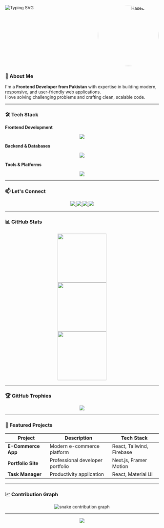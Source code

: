  <img align="left" src="https://readme-typing-svg.demolab.com?font=Fira+Code&size=30&duration=4000&pause=1000&color=5D3FD3&center=true&vCenter=true&width=600&height=80&lines=Hi+%F0%9F%91%8B%2C+I'm+Haseeb+Khan;Frontend+Developer;React+Specialist;UI%2FUX+Enthusiast;Problem+Solver" alt="Typing SVG" />

<div align="right">
  <img height="200" src="https://avatars.githubusercontent.com/u/189465563?v=4" style="border-radius:50%; margin-left:20px;" alt="Haseeb Khan" />
</div>

 <h3>🚀 About Me</h3>  

I'm a **Frontend Developer from Pakistan** with expertise in building modern, responsive, and user-friendly web applications.  
I love solving challenging problems and crafting clean, scalable code.

---

 <h3>🛠 Tech Stack  </h3>

**Frontend Development**  
<div align="center"> 
  <img src="https://skillicons.dev/icons?i=html,css,js,ts,react,next,tailwind,materialui,redux,graphql" /> 
</div>  

**Backend & Databases**  
<div align="center"> 
  <img src="https://skillicons.dev/icons?i=nodejs,express,firebase,mysql,mongodb" /> 
</div>  

**Tools & Platforms**  
<div align="center"> 
  <img src="https://skillicons.dev/icons?i=git,github,vscode,figma,webpack,vite,vercel,netlify" /> 
</div>  

---

<h3>📫 Let's Connect  </h3>

<div align="center">
  <a href="https://www.linkedin.com/in/haseeb-khan-4b9685274/">
    <img src="https://img.shields.io/badge/LinkedIn-0A66C2?style=for-the-badge&logo=linkedin&logoColor=white" />
  </a>
  <a href="mailto:mhaseebkhan536@gmail.com">
    <img src="https://img.shields.io/badge/Gmail-EA4335?style=for-the-badge&logo=gmail&logoColor=white" />
  </a>
  <a href="https://twitter.com/">
    <img src="https://img.shields.io/badge/Twitter-1DA1F2?style=for-the-badge&logo=twitter&logoColor=white" />
  </a>
  <a href="https://your-portfolio-link.com">
    <img src="https://img.shields.io/badge/Portfolio-4285F4?style=for-the-badge&logo=google-chrome&logoColor=white" />
  </a>
</div>

---

<h3>📊 GitHub Stats  <h3/>

<div align="center">
  <img src="https://github-readme-stats.vercel.app/api?username=Haseebkhan90&show_icons=true&theme=radical&include_all_commits=true&count_private=true" height="160" />
  <br>
  <img src="https://github-readme-stats.vercel.app/api/top-langs/?username=Haseebkhan90&layout=compact&theme=radical&langs_count=8" height="160" />
  <br>
  <img src="https://streak-stats.demolab.com/?user=Haseebkhan90&theme=radical&fire=5D3FD3&currStreakLabel=5D3FD3" height="160" />
</div>

---

<h3>🏆 GitHub Trophies  </h3>

<div align="center">
  <img src="https://github-profile-trophy.vercel.app/?username=Haseebkhan90&theme=radical&no-bg=true&no-frame=true&column=4&margin-w=15&margin-h=15" />
</div>

---

<h3>🌟 Featured Projects </h3> 

| Project           | Description                     | Tech Stack                 |
|-------------------|---------------------------------|----------------------------|
| **E-Commerce App** | Modern e-commerce platform     | React, Tailwind, Firebase  |
| **Portfolio Site** | Professional developer portfolio | Next.js, Framer Motion     |
| **Task Manager**   | Productivity application       | React, Material UI         |

---

<h3> 📈 Contribution Graph  </h3>

<div align="center">
  <img src="https://github.com/Haseebkhan90/Haseebkhan90/blob/output/github-contribution-grid-snake.svg" alt="snake contribution graph" />
</div>



---

<div align="center">
  <img src="https://komarev.com/ghpvc/?username=Haseebkhan90&color=5D3FD3&style=flat-square" />
</div>
